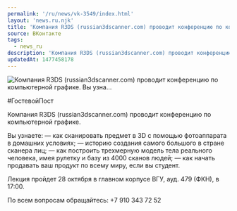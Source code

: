 ```yaml
---
permalink: '/ru/news/vk-3549/index.html'
layout: 'news.ru.njk'
title: 'Компания R3DS (russian3dscanner.com) проводит конференцию по компьютерной графике. Вы узна'
source: ВКонтакте
tags:
  - news_ru
description: 'Компания R3DS (russian3dscanner.com) проводит конференцию по компьютерной графике. Вы узна…'
updatedAt: 1477458178
---
```

![Компания R3DS (russian3dscanner.com) проводит конференцию по компьютерной графике. Вы узна…](https://sun9-48.userapi.com/impf/c636829/v636829484/354f1/XB9Lk-q5Ze0.jpg?size=1196x806&quality=96&proxy=1&sign=925586996cc953c82ab818239d04417c&c_uniq_tag=rg43z0ozpNqC8V-GxUxLkGZZAkumM70sPicL7A_3HsY&type=album)

#ГостевойПост

Компания R3DS (russian3dscanner.com) проводит конференцию по компьютерной графике.

Вы узнаете:
— как сканировать предмет в 3D с помощью фотоаппарата в домашних условиях;
— историю создания самого большого в стране сканера лиц;
— как построить трехмерную модель тела реального человека, имея рулетку и базу из 4000 сканов людей;
— как начать продавать ваш продукт по всему миру, если вы студент.

Лекция пройдет 28 октября в главном корпусе ВГУ, ауд. 479 (ФКН), в 17:00.

По всем вопросам обращайтесь: +7 910 343 72 52
